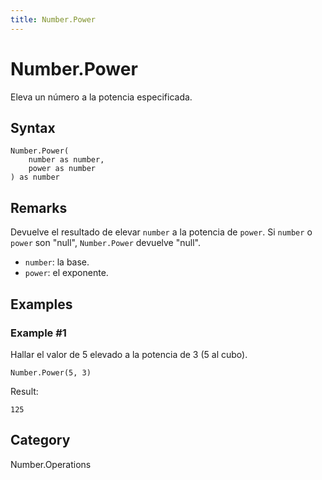 ```yaml
---
title: Number.Power
---
```


# Number.Power


Eleva un número a la potencia especificada.


## Syntax

```powerquery
Number.Power(
    number as number,
    power as number
) as number
```


## Remarks

Devuelve el resultado de elevar <code>number</code> a la potencia de <code>power</code>.    Si <code>number</code> o <code>power</code> son "null", <code>Number.Power</code> devuelve "null".      <ul>        <li><code>number</code>: la base.</li>        <li><code>power</code>: el exponente.</li>      </ul>


## Examples

### Example #1 
Hallar el valor de 5 elevado a la potencia de 3 (5 al cubo).
```powerquery
Number.Power(5, 3)
```

Result: 
```powerquery
125
```




## Category
Number.Operations
